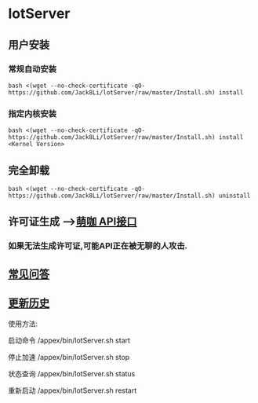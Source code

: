 # lotServer


## 用户安装
### 常规自动安装
```
bash <(wget --no-check-certificate -qO- https://github.com/Jack8Li/lotServer/raw/master/Install.sh) install
```

### 指定内核安装
```
bash <(wget --no-check-certificate -qO- https://github.com/Jack8Li/lotServer/raw/master/Install.sh) install <Kernel Version>
```

## 完全卸载
```
bash <(wget --no-check-certificate -qO- https://github.com/Jack8Li/lotServer/raw/master/Install.sh) uninstall
```

## 许可证生成 -->[萌咖 API接口](https://moeclub.org/api)  
### 如果无法生成许可证,可能API正在被无聊的人攻击.

## [常见问答](https://github.com/MoeClub/lotServer/wiki)     

## [更新历史](http://download.appexnetworks.com.cn/releaseNotes/)     

使用方法:

启动命令 /appex/bin/lotServer.sh start

停止加速 /appex/bin/lotServer.sh stop

状态查询 /appex/bin/lotServer.sh status

重新启动 /appex/bin/lotServer.sh restart
